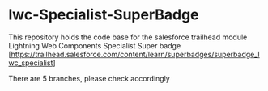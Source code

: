 # lwc-Specialist-SuperBadge
This repository holds the code base for the salesforce trailhead module Lightning Web Components Specialist Super badge [https://trailhead.salesforce.com/content/learn/superbadges/superbadge_lwc_specialist]

There are 5 branches, please check accordingly
